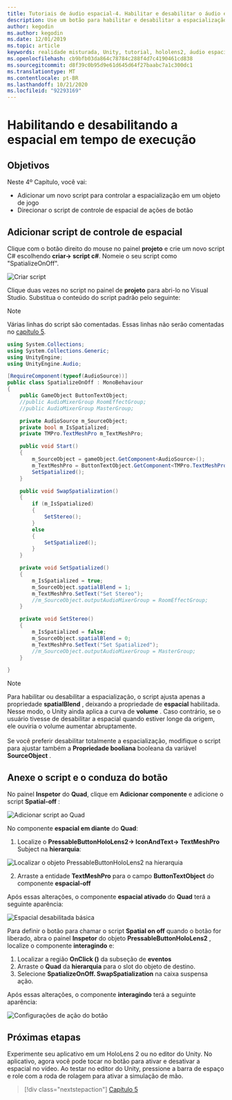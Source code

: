 ```yaml
---
title: Tutoriais de áudio espacial-4. Habilitar e desabilitar o áudio espacial em tempo de execução
description: Use um botão para habilitar e desabilitar a espacialização de áudio em tempo de execução.
author: kegodin
ms.author: kegodin
ms.date: 12/01/2019
ms.topic: article
keywords: realidade misturada, Unity, tutorial, hololens2, áudio espacial
ms.openlocfilehash: cb9bfb03da864c78784c288f4d7c4190461cd838
ms.sourcegitcommit: d8f39c0b95d9e61d645d64f27baabc7a1c300dc1
ms.translationtype: MT
ms.contentlocale: pt-BR
ms.lasthandoff: 10/21/2020
ms.locfileid: "92293169"
---
```

# <a name="enabling-and-disabling-spatialization-at-run-time"></a>Habilitando e desabilitando a espacial em tempo de execução

## <a name="objectives"></a>Objetivos
Neste 4º Capítulo, você vai:
* Adicionar um novo script para controlar a espacialização em um objeto de jogo
* Direcionar o script de controle de espacial de ações de botão

## <a name="add-spatialization-control-script"></a>Adicionar script de controle de espacial
Clique com o botão direito do mouse no painel **projeto** e crie um novo script C# escolhendo **criar-> script c#**. Nomeie o seu script como "SpatializeOnOff".

![Criar script](images/spatial-audio/create-script.png)

Clique duas vezes no script no painel de **projeto** para abri-lo no Visual Studio. Substitua o conteúdo do script padrão pelo seguinte:

> [!NOTE]
> Várias linhas do script são comentadas. Essas linhas não serão comentadas no [capítulo 5](unity-spatial-audio-ch5.md).

```c#
using System.Collections;
using System.Collections.Generic;
using UnityEngine;
using UnityEngine.Audio;

[RequireComponent(typeof(AudioSource))]
public class SpatializeOnOff : MonoBehaviour
{
    public GameObject ButtonTextObject;
    //public AudioMixerGroup RoomEffectGroup;
    //public AudioMixerGroup MasterGroup;

    private AudioSource m_SourceObject;
    private bool m_IsSpatialized;
    private TMPro.TextMeshPro m_TextMeshPro;

    public void Start()
    {
        m_SourceObject = gameObject.GetComponent<AudioSource>();
        m_TextMeshPro = ButtonTextObject.GetComponent<TMPro.TextMeshPro>();
        SetSpatialized();
    }

    public void SwapSpatialization()
    {
        if (m_IsSpatialized)
        {
            SetStereo();
        }
        else
        {
            SetSpatialized();
        }
    }

    private void SetSpatialized()
    {
        m_IsSpatialized = true;
        m_SourceObject.spatialBlend = 1;
        m_TextMeshPro.SetText("Set Stereo");
        //m_SourceObject.outputAudioMixerGroup = RoomEffectGroup;
    }

    private void SetStereo()
    {
        m_IsSpatialized = false;
        m_SourceObject.spatialBlend = 0;
        m_TextMeshPro.SetText("Set Spatialized");
        //m_SourceObject.outputAudioMixerGroup = MasterGroup;
    }

}
```

> [!NOTE]
> Para habilitar ou desabilitar a espacialização, o script ajusta apenas a propriedade **spatialBlend** , deixando a propriedade de **espacial** habilitada. Nesse modo, o Unity ainda aplica a curva de **volume** . Caso contrário, se o usuário tivesse de desabilitar a espacial quando estiver longe da origem, ele ouviria o volume aumentar abruptamente. <br> <br>
> Se você preferir desabilitar totalmente a espacialização, modifique o script para ajustar também a **Propriedade booliana** booleana da variável **SourceObject** .

## <a name="attach-your-script-and-drive-it-from-the-button"></a>Anexe o script e o conduza do botão
No painel **Inspetor** do **Quad**, clique em **Adicionar componente** e adicione o script **Spatial-off** :

![Adicionar script ao Quad](images/spatial-audio/add-script-to-quad.png)

No componente **espacial em diante** do **Quad**:
1. Localize o **PressableButtonHoloLens2-> IconAndText-> TextMeshPro** Subject na **hierarquia**:

![Localizar o objeto PressableButtonHoloLens2 na hierarquia](images/spatial-audio/pressable-button-object.png)

2. Arraste a entidade **TextMeshPro** para o campo **ButtonTextObject** do componente **espacial-off**

Após essas alterações, o componente **espacial ativado** do **Quad** terá a seguinte aparência:

![Espacial desabilitada básica](images/spatial-audio/spatialize-on-off-basic.png)

Para definir o botão para chamar o script **Spatial on off** quando o botão for liberado, abra o painel **Inspetor** do objeto **PressableButtonHoloLens2** , localize o componente **interagindo** e:
1. Localizar a região **OnClick ()** da subseção de **eventos**
2. Arraste o **Quad** da **hierarquia** para o slot do objeto de destino.
3. Selecione **SpatializeOnOff. SwapSpatialization** na caixa suspensa ação.

Após essas alterações, o componente **interagindo** terá a seguinte aparência:

![Configurações de ação do botão](images/spatial-audio/button-action-settings.png)

## <a name="next-steps"></a>Próximas etapas
Experimente seu aplicativo em um HoloLens 2 ou no editor do Unity. No aplicativo, agora você pode tocar no botão para ativar e desativar a espacial no vídeo. Ao testar no editor do Unity, pressione a barra de espaço e role com a roda de rolagem para ativar a simulação de mão. 

> [!div class="nextstepaction"]
> [Capítulo 5](unity-spatial-audio-ch5.md) 

